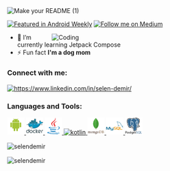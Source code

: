 
<img width="1834" alt="Make your README (1)" src="https://github.com/selendemir/selendemir/assets/45327213/09e7fa4c-9746-451c-939b-7196f6837a2d">

[![Featured in Android Weekly](https://img.shields.io/badge/Featured_in-Android_Weekly_%23679-3DDC84?logo=android&logoColor=white&style=for-the-badge)](https://androidweekly.net/issues/issue-679)
[![Follow me on Medium](https://img.shields.io/badge/Read%20on-Medium-000000?logo=medium&logoColor=white&style=for-the-badge)](https://medium.com/@selendemir)


<img align="right" alt="Coding" width="400" src="https://cdn.dribbble.com/users/5448869/screenshots/11964344/media/7c1a55db92d1d015c51ad7595a2b82ff.png?resize=400x300&vertical=center">

- 🌱 I’m currently learning Jetpack Compose  
- ⚡ Fun fact **I'm a dog mom**


<h3 align="left">Connect with me:</h3>
<p align="left">
<a href="https://linkedin.com/in/https://www.linkedin.com/in/selen-demir/" target="blank"><img align="center" src="https://raw.githubusercontent.com/rahuldkjain/github-profile-readme-generator/master/src/images/icons/Social/linked-in-alt.svg" alt="https://www.linkedin.com/in/selen-demir/" height="30" width="40" /></a>
</p>

<h3 align="left">Languages and Tools:</h3>
<p align="left"> <a href="https://developer.android.com" target="_blank" rel="noreferrer"> <img src="https://raw.githubusercontent.com/devicons/devicon/master/icons/android/android-original-wordmark.svg" alt="android" width="40" height="40"/> </a> <a href="https://www.docker.com/" target="_blank" rel="noreferrer"> <img src="https://raw.githubusercontent.com/devicons/devicon/master/icons/docker/docker-original-wordmark.svg" alt="docker" width="40" height="40"/> </a> <a href="https://www.java.com" target="_blank" rel="noreferrer"> <img src="https://raw.githubusercontent.com/devicons/devicon/master/icons/java/java-original.svg" alt="java" width="40" height="40"/> </a> <a href="https://kotlinlang.org" target="_blank" rel="noreferrer"> <img src="https://www.vectorlogo.zone/logos/kotlinlang/kotlinlang-icon.svg" alt="kotlin" width="40" height="40"/> </a> <a href="https://www.mongodb.com/" target="_blank" rel="noreferrer"> <img src="https://raw.githubusercontent.com/devicons/devicon/master/icons/mongodb/mongodb-original-wordmark.svg" alt="mongodb" width="40" height="40"/> </a> <a href="https://www.mysql.com/" target="_blank" rel="noreferrer"> <img src="https://raw.githubusercontent.com/devicons/devicon/master/icons/mysql/mysql-original-wordmark.svg" alt="mysql" width="40" height="40"/> </a> <a href="https://www.postgresql.org" target="_blank" rel="noreferrer"> <img src="https://raw.githubusercontent.com/devicons/devicon/master/icons/postgresql/postgresql-original-wordmark.svg" alt="postgresql" width="40" height="40"/> </a> </p>

<p><img align="center" src="https://github-readme-stats.vercel.app/api/top-langs?username=selendemir&show_icons=true&locale=en&layout=compact" alt="selendemir" /></p>

<p><img align="center" src="https://github-readme-streak-stats.herokuapp.com/?user=selendemir&" alt="selendemir" /></p>
